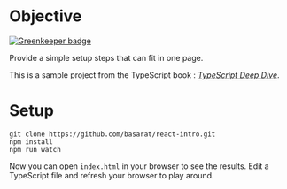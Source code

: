 # Objective

[![Greenkeeper badge](https://badges.greenkeeper.io/basarat/react-intro.svg)](https://greenkeeper.io/)

Provide a simple setup steps that can fit in one page.

This is a sample project from the TypeScript book : [*TypeScript Deep Dive*](https://basarat.gitbooks.io/typescript/content/docs/quick/browser.html).

# Setup

```
git clone https://github.com/basarat/react-intro.git
npm install
npm run watch
```

Now you can open `index.html` in your browser to see the results. Edit a TypeScript file and refresh your browser to play around.
